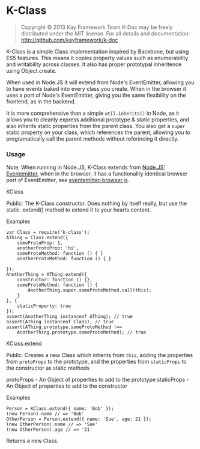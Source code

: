 
# K-Class

> Copyright © 2013 Kay Framework Team
> K-Doc may be freely distributed under the MIT license.
> For all details and documentation:
> http://github.com/kayframework/k-doc

K-Class is a simple Class implementation inspired by Backbone, but using
ES5 features. This means it copies property values such as enumerability and
writability across classes. It also has proper prototypal inheritence using
Object.create.

When used in Node.JS it will extend from Node's EventEmitter, allowing you to
have events baked into every class you create. When in the browser it uses
a port of Node's EventEmitter, giving you the same flexibility on the
frontend, as in the backend.

It is more comprehensive than a simple `util.inherits()` in Node, as it
allows you to cleanly express additional prototype & static properties, and
also inherits static properties from the parent class. You also get a `super`
static property on your class, which references the parent, allowing you to
programatically call the parent methods without referincing it directly.

### Usage

Note:
When running in Node.JS, K-Class extends from
[Node.JS' Eventemitter](http://nodejs.org/api/events.html), when in the
browser, it has a functionality identical browser port of EventEmitter, see
[eventemitter-browser.js](./eventemitter-browser.js).




KClass

Public: The K-Class constructor. Does nothing by itself really,
        but use the static .extend() method to extend it to your
        hearts content.

Examples

    var Class = require('k-class');
    AThing = Class.extend({
        someProtoProp: 1,
        anotherProtoProp: 'hi',
        someProtoMethod: function () { }
        anotherProtoMethod: function () { }

    });
    AnotherThing = AThing.extend({
        constructor: function () {},
        someProtoMethod: function () {
            AnotherThing.super.someProtoMethod.call(this);
        }
    }, {
        staticProperty: true
    });
    assert(AnotherThing instanceof AThing); // true
    assert(AThing instanceof Class); // true
    assert(AThing.prototype.someProtoMethod !==
        AnotherThing.prototype.someProtoMethod); // true



KClass.extend

Public: Creates a new Class which inherits from `this`, adding
        the properties from `protoProps` to the prototype, and the
        properties from `staticProps` to the constructor as static
        methods

protoProps  - An Object of properties to add to the prototype
staticProps - An Object of properties to add to the constructor

Examples

    Person = KClass.extend({ name: 'Bob' });
    (new Person).name // => 'Bob'
    OtherPerson = Person.extend({ name: 'Sue', age: 21 });
    (new OtherPerson).name // => 'Sue'
    (new OtherPerson).age // => '21'

Returns a new Class.

